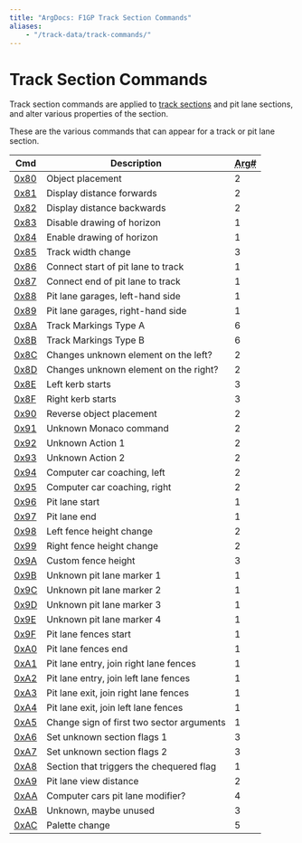```yaml
---
title: "ArgDocs: F1GP Track Section Commands"
aliases:
    - "/track-data/track-commands/"
---
```


# Track Section Commands

Track section commands are applied to [track sections](/argdocs/file-formats/track/track-sections/)
and pit lane sections, and alter various properties of the section.

These are the various commands that can appear for a track or pit lane section.


<table class="table table-bordered table-striped table--medium">
    <thead>
        <tr>
            <th class="column-10">Cmd</th>
            <th>Description</th>
            <th class="column-10 text-right"><abbr title="Number of arguments">Arg#</abbr></th>
        </tr>
    </thead>
    <tbody>
        <tr>
            <td>
                <a href="/argdocs/track-data/track-section-commands/0x80/">0x80</a>
            </td>
            <td>Object placement</td>
            <td class="text-right">2</td>
        </tr>
        <tr>
            <td>
                <a href="/argdocs/track-data/track-section-commands/0x81/">0x81</a>
            </td>
            <td>Display distance forwards</td>
            <td class="text-right">2</td>
        </tr>
        <tr>
            <td>
                <a href="/argdocs/track-data/track-section-commands/0x82/">0x82</a>
            </td>
            <td>Display distance backwards</td>
            <td class="text-right">2</td>
        </tr>
        <tr>
            <td>
                <a href="/argdocs/track-data/track-section-commands/0x83/">0x83</a>
            </td>
            <td>Disable drawing of horizon</td>
            <td class="text-right">1</td>
        </tr>
        <tr>
            <td>
                <a href="/argdocs/track-data/track-section-commands/0x84/">0x84</a>
            </td>
            <td>Enable drawing of horizon</td>
            <td class="text-right">1</td>
        </tr>
        <tr>
            <td>
                <a href="/argdocs/track-data/track-section-commands/0x85/">0x85</a>
            </td>
            <td>Track width change</td>
            <td class="text-right">3</td>
        </tr>
        <tr>
            <td>
                <a href="/argdocs/track-data/track-section-commands/0x86/">0x86</a>
            </td>
            <td>Connect start of pit lane to track</td>
            <td class="text-right">1</td>
        </tr>
        <tr>
            <td>
                <a href="/argdocs/track-data/track-section-commands/0x87/">0x87</a>
            </td>
            <td>Connect end of pit lane to track</td>
            <td class="text-right">1</td>
        </tr>
        <tr>
            <td>
                <a href="/argdocs/track-data/track-section-commands/0x88/">0x88</a>
            </td>
            <td>Pit lane garages, left-hand side</td>
            <td class="text-right">1</td>
        </tr>
        <tr>
            <td>
                <a href="/argdocs/track-data/track-section-commands/0x89/">0x89</a>
            </td>
            <td>Pit lane garages, right-hand side</td>
            <td class="text-right">1</td>
        </tr>
        <tr>
            <td>
                <a href="/argdocs/track-data/track-section-commands/0x8A/">0x8A</a>
            </td>
            <td>Track Markings Type A</td>
            <td class="text-right">6</td>
        </tr>
        <tr>
            <td>
                <a href="/argdocs/track-data/track-section-commands/0x8B/">0x8B</a>
            </td>
            <td>Track Markings Type B</td>
            <td class="text-right">6</td>
        </tr>
        <tr>
            <td>
                <a href="/argdocs/track-data/track-section-commands/0x8C/">0x8C</a>
            </td>
            <td>Changes unknown element on the left?</td>
            <td class="text-right">2</td>
        </tr>
        <tr>
            <td>
                <a href="/argdocs/track-data/track-section-commands/0x8D/">0x8D</a>
            </td>
            <td>Changes unknown element on the right?</td>
            <td class="text-right">2</td>
        </tr>
        <tr>
            <td>
                <a href="/argdocs/track-data/track-section-commands/0x8E/">0x8E</a>
            </td>
            <td>Left kerb starts</td>
            <td class="text-right">3</td>
        </tr>
        <tr>
            <td>
                <a href="/argdocs/track-data/track-section-commands/0x8F/">0x8F</a>
            </td>
            <td>Right kerb starts</td>
            <td class="text-right">3</td>
        </tr>
        <tr>
            <td>
                <a href="/argdocs/track-data/track-section-commands/0x90/">0x90</a>
            </td>
            <td>Reverse object placement</td>
            <td class="text-right">2</td>
        </tr>
        <tr>
            <td>
                <a href="/argdocs/track-data/track-section-commands/0x91/">0x91</a>
            </td>
            <td>Unknown Monaco command</td>
            <td class="text-right">2</td>
        </tr>
        <tr>
            <td>
                <a href="/argdocs/track-data/track-section-commands/0x92/">0x92</a>
            </td>
            <td>Unknown Action 1</td>
            <td class="text-right">2</td>
        </tr>
        <tr>
            <td>
                <a href="/argdocs/track-data/track-section-commands/0x93/">0x93</a>
            </td>
            <td>Unknown Action 2</td>
            <td class="text-right">2</td>
        </tr>
        <tr>
            <td>
                <a href="/argdocs/track-data/track-section-commands/0x94/">0x94</a>
            </td>
            <td>Computer car coaching, left</td>
            <td class="text-right">2</td>
        </tr>
        <tr>
            <td>
                <a href="/argdocs/track-data/track-section-commands/0x95/">0x95</a>
            </td>
            <td>Computer car coaching, right</td>
            <td class="text-right">2</td>
        </tr>
        <tr>
            <td>
                <a href="/argdocs/track-data/track-section-commands/0x96/">0x96</a>
            </td>
            <td>Pit lane start</td>
            <td class="text-right">1</td>
        </tr>
        <tr>
            <td>
                <a href="/argdocs/track-data/track-section-commands/0x97/">0x97</a>
            </td>
            <td>Pit lane end</td>
            <td class="text-right">1</td>
        </tr>        
        <tr>
            <td>
                <a href="/argdocs/track-data/track-section-commands/0x98/">0x98</a>
            </td>
            <td>Left fence height change</td>
            <td class="text-right">2</td>
        </tr>
        <tr>
            <td>
                <a href="/argdocs/track-data/track-section-commands/0x99/">0x99</a>
            </td>
            <td>Right fence height change</td>
            <td class="text-right">2</td>
        </tr>
        <tr>
            <td>
                <a href="/argdocs/track-data/track-section-commands/0x9A/">0x9A</a>
            </td>
            <td>Custom fence height</td>
            <td class="text-right">3</td>
        </tr>
        <tr>
            <td>
                <a href="/argdocs/track-data/track-section-commands/0x9B/">0x9B</a>
            </td>
            <td>Unknown pit lane marker 1</td>
            <td class="text-right">1</td>
        </tr>
        <tr>
            <td>
                <a href="/argdocs/track-data/track-section-commands/0x9C/">0x9C</a>
            </td>
            <td>Unknown pit lane marker 2</td>
            <td class="text-right">1</td>
        </tr>
        <tr>
            <td>
                <a href="/argdocs/track-data/track-section-commands/0x9D/">0x9D</a>
            </td>
            <td>Unknown pit lane marker 3</td>
            <td class="text-right">1</td>
        </tr>
        <tr>
            <td>
                <a href="/argdocs/track-data/track-section-commands/0x9E/">0x9E</a>
            </td>
            <td>Unknown pit lane marker 4</td>
            <td class="text-right">1</td>
        </tr>
        <tr>
            <td>
                <a href="/argdocs/track-data/track-section-commands/0x9F/">0x9F</a>
            </td>
            <td>Pit lane fences start</td>
            <td class="text-right">1</td>
        </tr>
        <tr>
            <td>
                <a href="/argdocs/track-data/track-section-commands/0xA0/">0xA0</a>
            </td>
            <td>Pit lane fences end</td>
            <td class="text-right">1</td>
        </tr>
        <tr>
            <td>
                <a href="/argdocs/track-data/track-section-commands/0xA1/">0xA1</a>
            </td>
            <td>Pit lane entry, join right lane fences</td>
            <td class="text-right">1</td>
        </tr>
        <tr>
            <td>
                <a href="/argdocs/track-data/track-section-commands/0xA2/">0xA2</a>
            </td>
            <td>Pit lane entry, join left lane fences</td>
            <td class="text-right">1</td>
        </tr>
        <tr>
            <td>
                <a href="/argdocs/track-data/track-section-commands/0xA3/">0xA3</a>
            </td>
            <td>Pit lane exit, join right lane fences</td>
            <td class="text-right">1</td>
        </tr>
        <tr>
            <td>
                <a href="/argdocs/track-data/track-section-commands/0xA4/">0xA4</a>
            </td>
            <td>Pit lane exit, join left lane fences</td>
            <td class="text-right">1</td>
        </tr>
        <tr>
            <td>
                <a href="/argdocs/track-data/track-section-commands/0xA5/">0xA5</a>
            </td>
            <td>Change sign of first two sector arguments</td>
            <td class="text-right">1</td>
        </tr>
        <tr>
            <td>
                <a href="/argdocs/track-data/track-section-commands/0xA6/">0xA6</a>
            </td>
            <td>Set unknown section flags 1</td>
            <td class="text-right">3</td>
        </tr>
        <tr>
            <td>
                <a href="/argdocs/track-data/track-section-commands/0xA7/">0xA7</a>
            </td>
            <td>Set unknown section flags 2</td>
            <td class="text-right">3</td>
        </tr>
        <tr>
            <td>
                <a href="/argdocs/track-data/track-section-commands/0xA8/">0xA8</a>
            </td>
            <td>Section that triggers the chequered flag</td>
            <td class="text-right">1</td>
        </tr>
        <tr>
            <td>
                <a href="/argdocs/track-data/track-section-commands/0xA9/">0xA9</a>
            </td>
            <td>Pit lane view distance</td>
            <td class="text-right">2</td>
        </tr>
        <tr>
            <td>
                <a href="/argdocs/track-data/track-section-commands/0xAA/">0xAA</a>
            </td>
            <td>Computer cars pit lane modifier?</td>
            <td class="text-right">4</td>
        </tr>
        <tr>
            <td>
                <a href="/argdocs/track-data/track-section-commands/0xAB/">0xAB</a>
            </td>
            <td>Unknown, maybe unused</td>
            <td class="text-right">3</td>
        </tr>
        <tr>
            <td>
                <a href="/argdocs/track-data/track-section-commands/0xAC/">0xAC</a>
            </td>
            <td>Palette change</td>
            <td class="text-right">5</td>
        </tr>
    </tbody>
</table>
